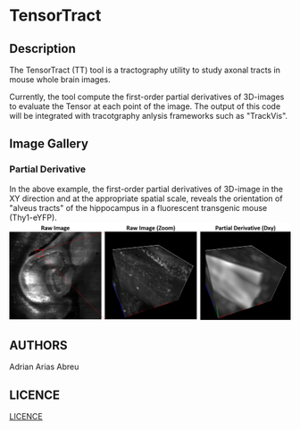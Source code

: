 # TensorTract
## Description
The TensorTract (TT) tool is a tractography utility to study axonal tracts in mouse whole brain images.

Currently, the tool compute the first-order partial derivatives of 3D-images to evaluate the Tensor at each point of the image. The output of this code will be integrated with tracotgraphy anlysis frameworks such as "TrackVis". 

## Image Gallery
### Partial Derivative
In the above example, the first-order partial derivatives of 3D-image in the XY direction and at the appropriate spatial scale, reveals the orientation of "alveus tracts" of the hippocampus in a fluorescent  transgenic mouse (Thy1-eYFP). 
![Partial Derivative](https://github.com/MorphoNeuralNetworks/TensorTract/blob/main/readme_images/PartialDerivativeComputation.png)

## AUTHORS
Adrian Arias Abreu

## LICENCE
[LICENCE](https://github.com/MorphoNeuralNetworks/CellSpatialDistribution/blob/main/LICENCE)
